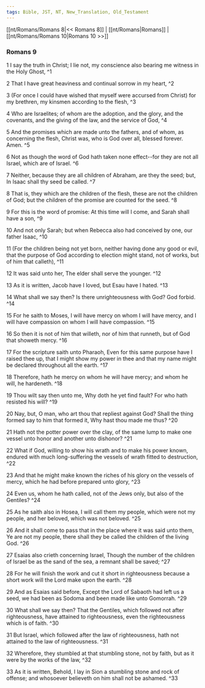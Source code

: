 ```yaml
---
tags: Bible, JST, NT, New_Translation, Old_Testament
---
```


[[nt/Romans/Romans 8|<< Romans 8]] | [[nt/Romans|Romans]] | [[nt/Romans/Romans 10|Romans 10 >>]]

### Romans 9

1 I say the truth in Christ; I lie not, my conscience also bearing me witness in the Holy Ghost,  ^1

2 That I have great heaviness and continual sorrow in my heart,  ^2

3 (For once I could have wished that myself were accursed from Christ) for my brethren, my kinsmen according to the flesh,  ^3

4 Who are Israelites; of whom are the adoption, and the glory, and the covenants, and the giving of the law, and the service of God,  ^4

5 And the promises which are made unto the fathers, and of whom, as concerning the flesh, Christ was, who is God over all, blessed forever. Amen.  ^5

6 Not as though the word of God hath taken none effect\--for they are not all Israel, which are of Israel.  ^6

7 Neither, because they are all children of Abraham, are they the seed; but, In Isaac shall thy seed be called.  ^7

8 That is, they which are the children of the flesh, these are not the children of God; but the children of the promise are counted for the seed.  ^8

9 For this is the word of promise: At this time will I come, and Sarah shall have a son,  ^9

10 And not only Sarah; but when Rebecca also had conceived by one, our father Isaac,  ^10

11 (For the children being not yet born, neither having done any good or evil, that the purpose of God according to election might stand, not of works, but of him that calleth),  ^11

12 It was said unto her, The elder shall serve the younger.  ^12

13 As it is written, Jacob have I loved, but Esau have I hated.  ^13

14 What shall we say then? Is there unrighteousness with God? God forbid.  ^14

15 For he saith to Moses, I will have mercy on whom I will have mercy, and I will have compassion on whom I will have compassion.  ^15

16 So then it is not of him that willeth, nor of him that runneth, but of God that showeth mercy.  ^16

17 For the scripture saith unto Pharaoh, Even for this same purpose have I raised thee up, that I might show my power in thee and that my name might be declared throughout all the earth.  ^17

18 Therefore, hath he mercy on whom he will have mercy; and whom he will, he hardeneth.  ^18

19 Thou wilt say then unto me, Why doth he yet find fault? For who hath resisted his will?  ^19

20 Nay, but, O man, who art thou that repliest against God? Shall the thing formed say to him that formed it, Why hast thou made me thus?  ^20

21 Hath not the potter power over the clay, of the same lump to make one vessel unto honor and another unto dishonor?  ^21

22 What if God, willing to show his wrath and to make his power known, endured with much long-suffering the vessels of wrath fitted to destruction,  ^22

23 And that he might make known the riches of his glory on the vessels of mercy, which he had before prepared unto glory,  ^23

24 Even us, whom he hath called, not of the Jews only, but also of the Gentiles?  ^24

25 As he saith also in Hosea, I will call them my people, which were not my people, and her beloved, which was not beloved.  ^25

26 And it shall come to pass that in the place where it was said unto them, Ye are not my people, there shall they be called the children of the living God.  ^26

27 Esaias also crieth concerning Israel, Though the number of the children of Israel be as the sand of the sea, a remnant shall be saved;  ^27

28 For he will finish the work and cut it short in righteousness because a short work will the Lord make upon the earth.  ^28

29 And as Esaias said before, Except the Lord of Sabaoth had left us a seed, we had been as Sodoma and been made like unto Gomorrah.  ^29

30 What shall we say then? That the Gentiles, which followed not after righteousness, have attained to righteousness, even the righteousness which is of faith.  ^30

31 But Israel, which followed after the law of righteousness, hath not attained to the law of righteousness.  ^31

32 Wherefore, they stumbled at that stumbling stone, not by faith, but as it were by the works of the law,  ^32

33 As it is written, Behold, I lay in Sion a stumbling stone and rock of offense; and whosoever believeth on him shall not be ashamed.  ^33

 
